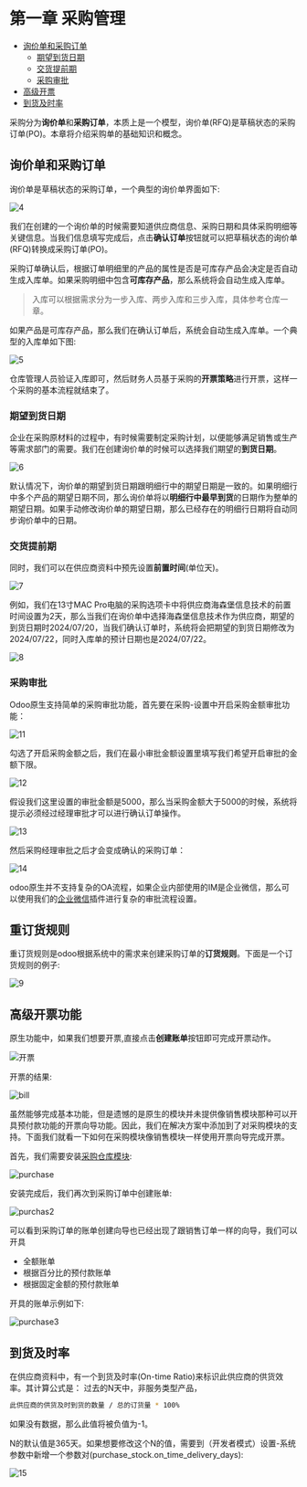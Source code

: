 # 第一章 采购管理

* [询价单和采购订单](#询价单和采购订单)
  * [期望到货日期](#期望到货日期)
  * [交货提前期](#交货提前期)
  * [采购审批]()
* [高级开票](#高级开票功能)
* [到货及时率](#到货及时率)

采购分为**询价单**和**采购订单**，本质上是一个模型，询价单(RFQ)是草稿状态的采购订单(PO)。本章将介绍采购单的基础知识和概念。

## 询价单和采购订单

询价单是草稿状态的采购订单，一个典型的询价单界面如下:

![4](./images/4.png)

我们在创建的一个询价单的时候需要知道供应商信息、采购日期和具体采购明细等关键信息。当我们信息填写完成后，点击**确认订单**按钮就可以把草稿状态的询价单(RFQ)转换成采购订单(PO)。

采购订单确认后，根据订单明细里的产品的属性是否是可库存产品会决定是否自动生成入库单。如果采购明细中包含**可库存产品**，那么系统将会自动生成入库单。

> 入库可以根据需求分为一步入库、两步入库和三步入库，具体参考仓库一章。

如果产品是可库存产品，那么我们在确认订单后，系统会自动生成入库单。一个典型的入库单如下图:

![5](./images/5.png)

仓库管理人员验证入库即可，然后财务人员基于采购的**开票策略**进行开票，这样一个采购的基本流程就结束了。

### 期望到货日期

企业在采购原材料的过程中，有时候需要制定采购计划，以便能够满足销售或生产等需求部门的需要。我们在创建询价单的时候可以选择我们期望的**到货日期**。

![6](./images/6.png)

默认情况下，询价单的期望到货日期跟明细行中的期望日期是一致的。如果明细行中多个产品的期望日期不同，那么询价单将以**明细行中最早到货**的日期作为整单的期望日期。如果手动修改询价单的期望日期，那么已经存在的明细行日期将自动同步询价单中的日期。

### 交货提前期

同时，我们可以在供应商资料中预先设置**前置时间**(单位天)。

![7](./images/7.png)

例如，我们在13寸MAC Pro电脑的采购选项卡中将供应商海森堡信息技术的前置时间设置为2天，那么当我们在询价单中选择海森堡信息技术作为供应商，期望的到货日期时2024/07/20，当我们确认订单时，系统将会把期望的到货日期修改为2024/07/22，同时入库单的预计日期也是2024/07/22。

![8](./images/8.png)

### 采购审批

Odoo原生支持简单的采购审批功能，首先要在采购-设置中开启采购金额审批功能：

![11](./images/po_approval.png)

勾选了开启采购金额之后，我们在最小审批金额设置里填写我们希望开启审批的金额下限。

![12](./images/12.png)

假设我们这里设置的审批金额是5000，那么当采购金额大于5000的时候，系统将提示必须经过经理审批才可以进行确认订单操作。

![13](./images/13.png)

然后采购经理审批之后才会变成确认的采购订单：

![14](./images/14.png)

odoo原生并不支持复杂的OA流程，如果企业内部使用的IM是企业微信，那么可以使用我们的[企业微信](../chapter10/WeWorkPlus.md#审批)插件进行复杂的审批流程设置。

## 重订货规则

重订货规则是odoo根据系统中的需求来创建采购订单的**订货规则**。下面是一个订货规则的例子:

![9](./images/9.png)

## 高级开票功能

原生功能中，如果我们想要开票,直接点击**创建账单**按钮即可完成开票动作。

![开票](images/bill.png)

开票的结果:

![bill](images/bill2.png)

虽然能够完成基本功能，但是遗憾的是原生的模块并未提供像销售模块那种可以开具预付款功能的开票向导功能。因此，我们在解决方案中添加到了对采购模块的支持。下面我们就看一下如何在采购模块像销售模块一样使用开票向导完成开票。

首先，我们需要安装[采购仓库模块]():

![purchase](images/purchase.png)

安装完成后，我们再次到采购订单中创建账单:

![purchas2](images/purchase2.png)

可以看到采购订单的账单创建向导也已经出现了跟销售订单一样的向导，我们可以开具

* 全额账单
* 根据百分比的预付款账单
* 根据固定金额的预付款账单

开具的账单示例如下:

![purchase3](images/purchase3.png)

## 到货及时率

在供应商资料中，有一个到货及时率(On-time Ratio)来标识此供应商的供货效率。其计算公式是：
过去的N天中，非服务类型产品，

```sh
此供应商的供货及时到货的数量 / 总的订货量 * 100%
```

如果没有数据，那么此值将被负值为-1。

N的默认值是365天。如果想要修改这个N的值，需要到（开发者模式）设置-系统参数中新增一个参数对(purchase_stock.on_time_delivery_days):

![15](./images/15.png)
